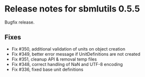 # Release notes for sbmlutils 0.5.5

Bugfix release.

## Fixes
- Fix #350, additional validation of units on object creation
- Fix #349, better error message if UnitDefinitions are not created
- Fix #351, cleanup API & removal temp files
- Fix #348, correct handling of NaN and UTF-8 encoding
- Fix #336, fixed base unit definitions
